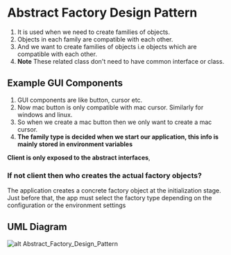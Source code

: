 # Abstract Factory Design Pattern
1. It is used when we need to create families of objects.
2. Objects in each family are compatible with each other.
3. And we want to create families of objects i.e objects which are compatible with each other.
4. **Note** These related class don't need to have common interface or class.

## Example GUI Components
1. GUI components are like button, cursor etc.
2. Now mac button is only compatible with mac cursor. Similarly for windows and linux.
3. So when we create a mac button then we only want to create a mac cursor.
4. **The family type is decided when we start our application, this info is mainly stored in environment variables**

**Client is only exposed to the abstract interfaces**,
### If not client then who creates the actual factory objects? 
The application creates a concrete factory object at the initialization stage. Just before that, the app must select the factory type depending on the configuration or the environment settings

## UML Diagram
![alt Abstract_Factory_Design_Pattern](<Screenshot 2024-04-26 at 9.44.45 PM.png>)